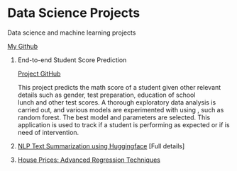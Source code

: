 # Data Science Projects
Data science and machine learning projects

[My Github](https://github.com/ilora-ishaque/data-science-projects)

1. End-to-end Student Score Prediction

   [Project GitHub](https://github.com/ilora-ishaque/student-score-prediction)
   
   This project predicts the math score of a student given other relevant details such as gender, test preparation, education of school    
   lunch and other test scores. A thorough exploratory data analysis is carried out, and various models are experimented with using , such     as random forest. The best model and parameters are selected. This application is used to track if a student is performing as expected 
   or if is need of intervention.
   
   

1. [NLP Text Summarization using Huggingface](https://github.com/ilora-ishaque/NLP-text-summarization)
   [Full details]
2. [House Prices: Advanced Regression Techniques](https://github.com/ilora-ishaque/house-regression)





